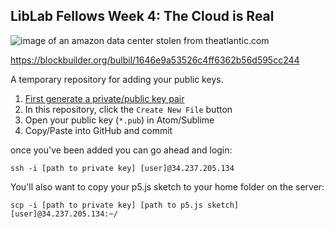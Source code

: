 ## LibLab Fellows Week 4: The Cloud is Real

![image of an amazon data center stolen from theatlantic.com](https://cdn.theatlantic.com/assets/media/img/mt/2016/01/08_image/lead_960.jpg?1452270370)

https://blockbuilder.org/bulbil/1646e9a53526c4ff6362b56d595cc244

A temporary repository for adding your public keys.

1) [First generate a private/public key pair](https://help.github.com/articles/generating-a-new-ssh-key-and-adding-it-to-the-ssh-agent/)
2) In this repository, click the `Create New File` button
3) Open your public key (`*.pub`) in Atom/Sublime
4) Copy/Paste into GitHub and commit

once you've been added you can go ahead and login:

`ssh -i [path to private key] [user]@34.237.205.134`

You'll also want to copy your p5.js sketch to your home folder on the server:

`scp -i [path to private key] [path to p5.js sketch] [user]@34.237.205.134:~/`
